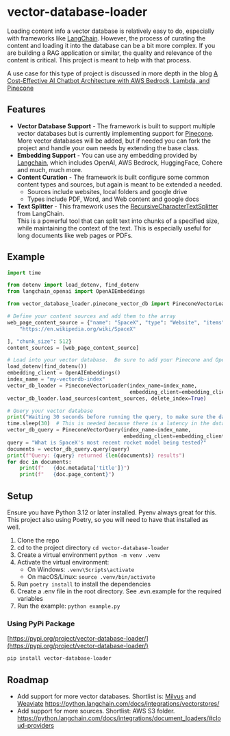 # vector-database-loader
Loading content info a vector database is relatively easy to do, especially with frameworks like [LangChain](https://www.langchain.com/).
However, the process of curating the content and loading it into the database can be a bit more complex.  If you are building 
a RAG application or similar, the quality and relevance of the content is critical.  This project is meant to help with that process.

A use case for this type of project is discussed in more depth in the blog [A Cost-Effective AI Chatbot Architecture with AWS Bedrock, Lambda, and Pinecone](https://medium.com/@dan.jam.kuhn/a-cost-effective-ai-chatbot-architecture-with-aws-bedrock-lambda-and-pinecone-40935b9ec361)

## Features
- **Vector Database Support** - The framework is built to support multiple vector databases but is currently implementing support for [Pinecone](https://www.pinecone.io/).
More vector databases will be added, but if needed you can fork the project and handle your own needs by extending the base class.  
- **Embedding Support** - You can use any embedding provided by [Langchain](https://python.langchain.com/docs/integrations/text_embedding/), which includes OpenAI, AWS Bedrock, HuggingFace, Cohere and much, much more.
- **Content Curation** - The framework is built configure some common content types and sources, but again is meant to be extended a needed.
  - Sources include websites, local folders and google drive
  - Types include PDF, Word, and Web content and google docs
- **Text Splitter** - This framework uses the [RecursiveCharacterTextSplitter](https://python.langchain.com/v0.1/docs/modules/data_connection/document_transformers/recursive_text_splitter/) from LangChain.  
This is a powerful tool that can split text into chunks of a specified size, while maintaining the context of the text.  This is especially useful for long documents like web pages or PDFs.

## Example

```python
import time

from dotenv import load_dotenv, find_dotenv
from langchain_openai import OpenAIEmbeddings

from vector_database_loader.pinecone_vector_db import PineconeVectorLoader, PineconeVectorQuery

# Define your content sources and add them to the array
web_page_content_source = {"name": "SpaceX", "type": "Website", "items": [
    "https://en.wikipedia.org/wiki/SpaceX"

], "chunk_size": 512}
content_sources = [web_page_content_source]

# Load into your vector database.  Be sure to add your Pinecone and OpenAI API keys to your .env file
load_dotenv(find_dotenv())
embedding_client = OpenAIEmbeddings()
index_name = "my-vectordb-index"
vector_db_loader = PineconeVectorLoader(index_name=index_name,
                                        embedding_client=embedding_client)
vector_db_loader.load_sources(content_sources, delete_index=True)

# Query your vector database
print("Waiting 30 seconds before running the query, to make sure the data is available")
time.sleep(30)  # This is needed because there is a latency in the data being available
vector_db_query = PineconeVectorQuery(index_name=index_name,
                                      embedding_client=embedding_client)
query = "What is SpaceX's most recent rocket model being tested?"
documents = vector_db_query.query(query)
print(f"Query: {query} returned {len(documents)} results")
for doc in documents:
    print(f"   {doc.metadata['title']}")
    print(f"   {doc.page_content}")
```

## Setup
Ensure you have Python 3.12 or later installed. Pyenv always great for this.
This project also using Poetry, so you will need to have that installed as well.  

1. Clone the repo
2. cd to the project directory `cd vector-database-loader`
3. Create a virtual environment `python -m venv .venv`
4. Activate the virtual environment:
    - On Windows: `.venv\Scripts\activate`
    - On macOS/Linux: `source .venv/bin/activate`
5. Run `poetry install` to install the dependencies
6. Create a .env file in the root directory.  See .evn.example for the required variables
7. Run the example: `python example.py`

### Using PyPi Package
[https://pypi.org/project/vector-database-loader/](https://pypi.org/project/vector-database-loader/)

```bash
pip install vector-database-loader
```


## Roadmap
- Add support for more vector databases.  Shortlist is: [Milvus](https://milvus.io/) and [Weaviate](https://weaviate.io/)
https://python.langchain.com/docs/integrations/vectorstores/ 
- Add support for more sources.  Shortlist: AWS S3 folder.  
https://python.langchain.com/docs/integrations/document_loaders/#cloud-providers 


